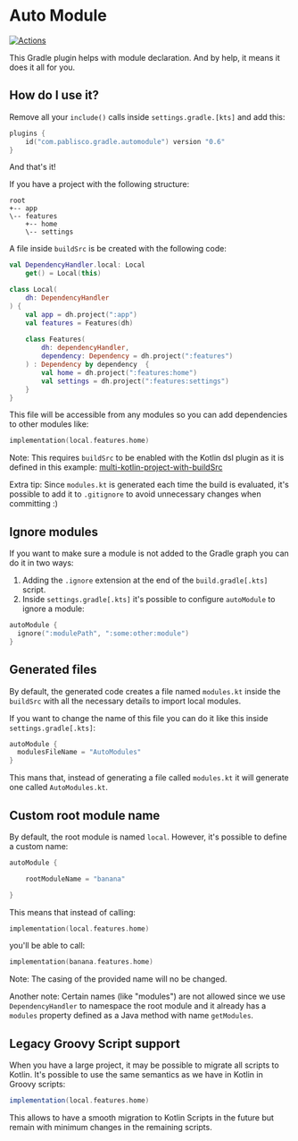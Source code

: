 # Auto Module

[![Actions](https://github.com/pablisco/auto-module/workflows/Main/badge.svg)](https://github.com/pablisco/auto-module/actions)




This Gradle plugin helps with module declaration. And by help, it means it does it all for you.

## How do I use it?

Remove all your `include()` calls inside `settings.gradle.[kts]` and add this:

```kotlin
plugins {
    id("com.pablisco.gradle.automodule") version "0.6"
}
```

And that's it!

If you have a project with the following structure:

```
root
+-- app
\-- features
    +-- home
    \-- settings
```

A file inside `buildSrc` is be created with the following code:

```kotlin
val DependencyHandler.local: Local
    get() = Local(this)

class Local(
    dh: DependencyHandler
) {
    val app = dh.project(":app")
    val features = Features(dh)
    
    class Features(
        dh: dependencyHandler,
        dependency: Dependency = dh.project(":features")
    ) : Dependency by dependency  {
        val home = dh.project(":features:home")
        val settings = dh.project(":features:settings")
    }
}
```

This file will be accessible from any modules so you can add dependencies to other modules like:

```kotlin
implementation(local.features.home)
```

Note: This requires `buildSrc` to be enabled with the Kotlin dsl plugin as it is defined in this example: [multi-kotlin-project-with-buildSrc](https://github.com/gradle/kotlin-dsl-samples/tree/master/samples/multi-kotlin-project-with-buildSrc)

Extra tip: Since `modules.kt` is generated each time the build is evaluated, it's possible to add it to `.gitignore` to avoid unnecessary changes when committing :)

## Ignore modules

If you want to make sure a module is not added to the Gradle graph you can do it in two ways:

1. Adding the `.ignore` extension at the end of the `build.gradle[.kts]` script.
2. Inside `settings.gradle[.kts]` it's possible to configure `autoModule` to ignore a module:

```kotlin
autoModule {
  ignore(":modulePath", ":some:other:module")
}
```

## Generated files

By default, the generated code creates a file named `modules.kt` inside the `buildSrc` with all the necessary details to import local modules.

If you want to change the name of this file you can do it like this inside `settings.gradle[.kts]`:

```kotlin
autoModule {
  modulesFileName = "AutoModules"
}
```

This mans that, instead of generating a file called `modules.kt` it will generate one called `AutoModules.kt`.

## Custom root module name

By default, the root module is named `local`. However, it's possible to define a custom name:

```kotlin
autoModule {

    rootModuleName = "banana"

}
```

This means that instead of calling:

```kotlin
implementation(local.features.home)
```

you'll be able to call:

```kotlin
implementation(banana.features.home)
```

Note: The casing of the provided name will no be changed.

Another note: Certain names (like "modules") are not allowed since we use `DependencyHandler`
to namespace the root module and it already has a `modules` property defined as a Java method 
with name `getModules`. 

## Legacy Groovy Script support

When you have a large project, it may be possible to migrate all scripts to Kotlin.
It's possible to use the same semantics as we have in Kotlin in Groovy scripts:

```groovy
implementation(local.features.home)
```

This allows to have a smooth migration to Kotlin Scripts in the future but remain with minimum 
changes in the remaining scripts.
